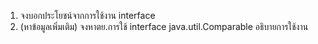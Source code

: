 1. จงบอกประโยชน์จากการใช้งาน interface
2. (หาข้อมูลเพิ่มเติม) จงหาตย.การใช้ interface java.util.Comparable อธิบายการใช้งาน
